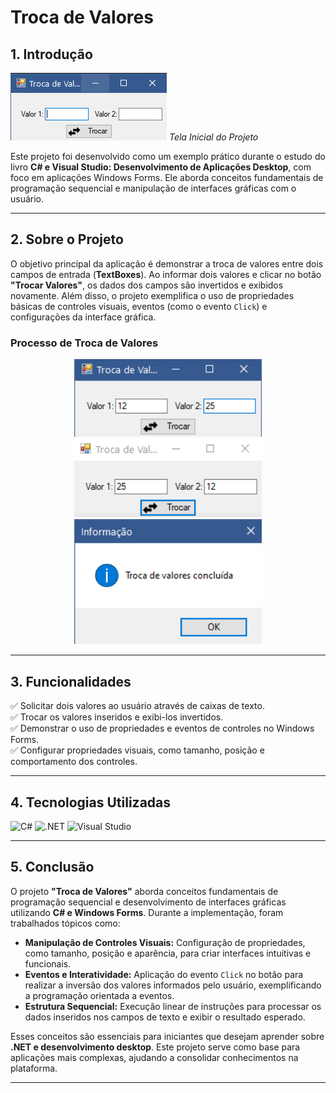 # Troca de Valores

## 1. Introdução

![Tela Inicial do Projeto](/assets-git/tela-inicial.png)
*Tela Inicial do Projeto*

Este projeto foi desenvolvido como um exemplo prático durante o estudo do livro **C# e Visual Studio: Desenvolvimento de Aplicações Desktop**, com foco em aplicações Windows Forms. Ele aborda conceitos fundamentais de programação sequencial e manipulação de interfaces gráficas com o usuário.

---

## 2. Sobre o Projeto

O objetivo principal da aplicação é demonstrar a troca de valores entre dois campos de entrada (**TextBoxes**). Ao informar dois valores e clicar no botão **"Trocar Valores"**, os dados dos campos são invertidos e exibidos novamente. Além disso, o projeto exemplifica o uso de propriedades básicas de controles visuais, eventos (como o evento `Click`) e configurações da interface gráfica.

### Processo de Troca de Valores

<div align="center">
    <img src="/assets-git/troca-de-valores-1.png" width="300" alt="Valores informados pelo usuário">
    <img src="/assets-git/troca-de-valores-2.png" width="300" alt="Valores após a troca">
    <img src="/assets-git/msg-de-confirmação.png" width="300" alt="Mensagem de Confirmação">
</div>

---

## 3. Funcionalidades

✅ Solicitar dois valores ao usuário através de caixas de texto.  
✅ Trocar os valores inseridos e exibi-los invertidos.  
✅ Demonstrar o uso de propriedades e eventos de controles no Windows Forms.  
✅ Configurar propriedades visuais, como tamanho, posição e comportamento dos controles.

---

## 4. Tecnologias Utilizadas

![C#](https://img.shields.io/badge/C%23-239120?style=for-the-badge&logo=c-sharp&logoColor=white)
![.NET](https://img.shields.io/badge/.NET-5C2D91?style=for-the-badge&logo=.net&logoColor=white)
![Visual Studio](https://img.shields.io/badge/Visual_Studio-5C2D91?style=for-the-badge&logo=visual%20studio&logoColor=white)

---

## 5. Conclusão

O projeto **"Troca de Valores"** aborda conceitos fundamentais de programação sequencial e desenvolvimento de interfaces gráficas utilizando **C# e Windows Forms**. Durante a implementação, foram trabalhados tópicos como:

- **Manipulação de Controles Visuais:** Configuração de propriedades, como tamanho, posição e aparência, para criar interfaces intuitivas e funcionais.
- **Eventos e Interatividade:** Aplicação do evento `Click` no botão para realizar a inversão dos valores informados pelo usuário, exemplificando a programação orientada a eventos.
- **Estrutura Sequencial:** Execução linear de instruções para processar os dados inseridos nos campos de texto e exibir o resultado esperado.

Esses conceitos são essenciais para iniciantes que desejam aprender sobre **.NET e desenvolvimento desktop**. Este projeto serve como base para aplicações mais complexas, ajudando a consolidar conhecimentos na plataforma.

---

